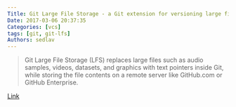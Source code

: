 ```yaml
---
Title: Git Large File Storage - a Git extension for versioning large files
Date: 2017-03-06 20:37:35
Categories: [vcs]
tags: [git, git-lfs]
Authors: sedlav
---
```


> Git Large File Storage (LFS) replaces large files such as audio samples, videos, datasets, and graphics with text pointers inside Git, while storing the file contents on a remote server like GitHub.com or GitHub Enterprise.

[Link](https://git-lfs.github.com/)
